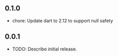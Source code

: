 ## 0.1.0
* chore: Update dart to 2.12 to support null safety

## 0.0.1

* TODO: Describe initial release.
